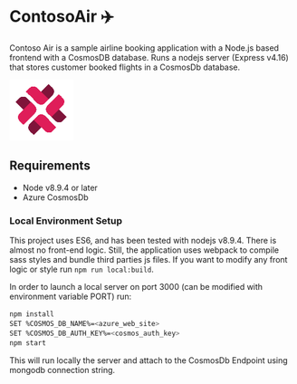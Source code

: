 # ContosoAir ✈️

Contoso Air is a sample airline booking application with a Node.js based frontend with a CosmosDB database. Runs a nodejs server (Express v4.16) that stores customer booked flights in a CosmosDb database.

![contoso](ContosAir.png)

## Requirements

* Node v8.9.4 or later
* Azure CosmosDb

### Local Environment Setup

This project uses ES6, and has been tested with nodejs v8.9.4.
There is almost no front-end logic. Still, the application uses webpack to compile sass styles and bundle third parties js files. If you want to modify any front logic or style run `npm run local:build`.

In order to launch a local server on port 3000 (can be modified with environment variable PORT) run:

```bash
npm install
SET %COSMOS_DB_NAME%=<azure_web_site>
SET %COSMOS_DB_AUTH_KEY%=<cosmos_auth_key>
npm start
```

This will run locally the server and attach to the CosmosDb Endpoint using mongodb connection string.

